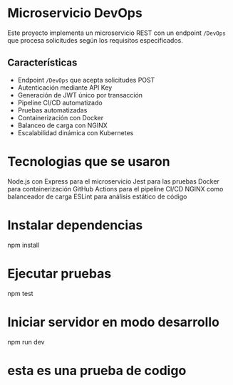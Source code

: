 # Microservicio DevOps

Este proyecto implementa un microservicio REST con un endpoint `/DevOps` que procesa solicitudes según los requisitos especificados.

## Características

- Endpoint `/DevOps` que acepta solicitudes POST
- Autenticación mediante API Key
- Generación de JWT único por transacción
- Pipeline CI/CD automatizado
- Pruebas automatizadas
- Containerización con Docker
- Balanceo de carga con NGINX
- Escalabilidad dinámica con Kubernetes

# Tecnologias que se usaron 
Node.js con Express para el microservicio
Jest para las pruebas
Docker para containerización
GitHub Actions para el pipeline CI/CD
NGINX como balanceador de carga
ESLint para análisis estático de código

# Instalar dependencias
npm install

# Ejecutar pruebas
npm test

# Iniciar servidor en modo desarrollo
npm run dev

# esta es una prueba de codigo